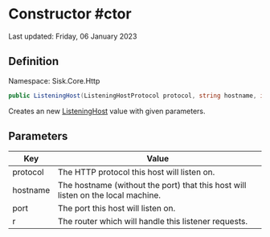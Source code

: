 # Constructor #ctor
Last updated: Friday, 06 January 2023

## Definition
Namespace: Sisk.Core.Http

```csharp
public ListeningHost(ListeningHostProtocol protocol, string hostname, int port, Router r)
```

Creates an new [ListeningHost](/spec/Sisk/Core/Http/ListeningHost) value with given parameters.

## Parameters

| Key | Value |
| --- | --- |
| protocol | The HTTP protocol this host will listen on. | 
| hostname | The hostname (without the port) that this host will listen on the local machine. | 
| port | The port this host will listen on. | 
| r | The router which will handle this listener requests. | 

